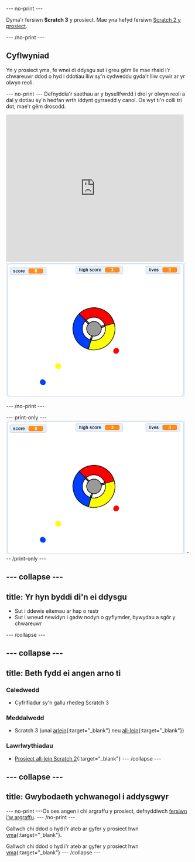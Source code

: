 --- no-print ---

Dyma'r fersiwn **Scratch 3** y prosiect. Mae yna hefyd fersiwn [Scratch 2 y prosiect](https://projects.raspberrypi.org/cy-GB/projects/catch-the-dots-scratch2).

--- /no-print ---

## Cyflwyniad

Yn y prosiect yma, fe wnei di ddysgu sut i greu gêm lle mae rhaid i'r chwareuwr ddod o hyd i ddotiau lliw sy'n cydweddu gyda'r lliw cywir ar yr olwyn reoli.

--- no-print --- Defnyddia'r saethau ar y bysellfwrdd i droi yr olwyn reoli a dal y dotiau sy'n hedfan wrth iddynt gyrraedd y canol. Os wyt ti'n colli tri dot, mae'r gêm drosodd.

<div class="scratch-preview">
  <iframe allowtransparency="true" width="485" height="402" src="https://scratch.mit.edu/projects/embed/334759765/?autostart=false" frameborder="0" scrolling="no"></iframe>
  <img src="images/dots-final.png">
</div>

--- /no-print ---

--- print-only --- ![Dots screenshot](images/dots-final.png) --- /print-only ---

--- collapse ---
---
title: Yr hyn byddi di'n ei ddysgu
---

+ Sut i ddewis eitemau ar hap o restr
+ Sut i wneud newidyn i gadw nodyn o gyflymder, bywydau a sgôr y chwareuwr

--- /collapse ---

--- collapse ---
---
title: Beth fydd ei angen arno ti
---

### Caledwedd

+ Cyfrifiadur sy'n gallu rhedeg Scratch 3

### Meddalwedd

+ Scratch 3 (unai [arlein](http://rpf.io/scratchon){:target="_blank"} neu [all-lein](http://rpf.io/scratchoff){:target="_blank"})

### Lawrlwythiadau

+ [Prosiect all-lein Scratch 2](http://rpf.io/p/cy-GB/catch-the-dots-go){:target="_blank"} --- /collapse ---

--- collapse ---
---
title: Gwybodaeth ychwanegol i addysgwyr
---

--- no-print ---Os oes angen i chi argraffu y prosiect, defnyddiwch [fersiwn i'w argraffu](https://projects.raspberrypi.org/cy-GB/projects/catch-the-dots/print). --- /no-print ---

Gallwch chi ddod o hyd i'r ateb ar gyfer y prosiect hwn [yma](http://rpf.io/p/cy-GB/catch-the-dots-get){:target="_blank"}.

Gallwch chi ddod o hyd i'r ateb ar gyfer y prosiect hwn [yma](https://scratch.mit.edu/projects/252923761/#editor){:target="_blank"} --- /collapse ---